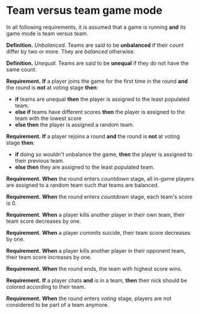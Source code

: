 # Team versus team game mode

In all following requirements, it is assumed that a game is running **and** its game mode is team versus team.

**Definition.** *Unbalanced.* Teams are said to be **unbalanced** if their count differ by two or more. They are *balanced* otherwise.

**Definition.** *Unequal.* Teams are said to be **unequal** if they do not have the same count.

**Requirement.** **If** a player joins the game for the first time in the round **and** the round is **not** at voting stage **then**:
+ **if** teams are unequal **then** the player is assigned to the least populated team.
+ **else if** teams have different scores **then** the player is assigned to the team with the lowest score
+ **else then** the player is assigned a random team.

**Requirement.** **If** a player rejoins a round **and** the round is **not** at voting stage **then**:
+ **if** doing so wouldn't unbalance the game, **then** the player is assigned to their previous team. 
+ **else then** they are assigned to the least populated team.

**Requirement.** **When** the round enters *countdown* stage, all in-game players are assigned to a random team such that teams are balanced.

**Requirement.** **When** the round enters *countdown* stage, each team's score is 0.

**Requirement.** **When** a player kills another player in their own team, their team score decreases by one.

**Requirement.** **When** a player commits suicide, their team score decreases by one.

**Requirement.** **When** a player kills another player in their opponent team, their team score increases by one.

**Requirement.** **When** the round ends, the team with highest score wins.

**Requirement.** **If** a player chats **and** is in a team, **then** their nick should be colored according to their team.

**Requirement.** **When** the round enters *voting* stage, players are not considered to be part of a team anymore.
